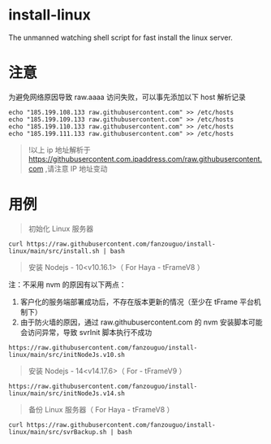 # install-linux
The unmanned watching shell script for fast install the linux server.

# 注意

为避免网络原因导致 raw.aaaa 访问失败，可以事先添加以下 host 解析记录
```
echo "185.199.108.133 raw.githubusercontent.com" >> /etc/hosts
echo "185.199.109.133 raw.githubusercontent.com" >> /etc/hosts
echo "185.199.110.133 raw.githubusercontent.com" >> /etc/hosts
echo "185.199.111.133 raw.githubusercontent.com" >> /etc/hosts
```

> !以上 ip 地址解析于 https://githubusercontent.com.ipaddress.com/raw.githubusercontent.com ,请注意 IP 地址变动

# 用例

> 初始化 Linux 服务器
```
curl https://raw.githubusercontent.com/fanzouguo/install-linux/main/src/install.sh | bash
```

> 安装 Nodejs - 10<v10.16.1>（ For Haya - tFrameV8 ）

注：不采用 nvm 的原因有以下两点：

1. 客户化的服务端部署成功后，不存在版本更新的情况（至少在 tFrame 平台机制下）
2. 由于防火墙的原因，通过 raw.githubusercontent.com 的 nvm 安装脚本可能会访问异常，导致 svrInit 脚本执行不成功
```
https://raw.githubusercontent.com/fanzouguo/install-linux/main/src/initNodeJs.v10.sh
```

> 安装 Nodejs - 14<v14.17.6>（ For - tFrameV9 ）
```
https://raw.githubusercontent.com/fanzouguo/install-linux/main/src/initNodeJs.v14.sh
```

> 备份 Linux 服务器（ For Haya - tFrameV8 ）
```
curl https://raw.githubusercontent.com/fanzouguo/install-linux/main/src/svrBackup.sh | bash
```
